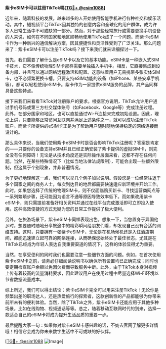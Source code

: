 **紫卡eSIM卡可以註冊TikTok嗎[[TG💪+ @esim1088](https://t.me/s/esim1088)]**

近年来，随着科技的发展，越来越多的人开始使用智能手机进行各种社交和娱乐活动。其中，短视频平台TikTok因其独特的创意内容和全球化的用户群体，成为许多人日常生活中不可或缺的一部分。然而，对于那些经常旅行或需要更换手机设备的人来说，如何在不同国家和地区顺畅地使用TikTok成了一个问题。而紫卡eSIM卡作为一种新兴的通信解决方案，因其便捷性和灵活性受到了广泛关注。那么问题来了：紫卡eSIM卡可以注册TikTok吗？接下来我们就来详细探讨一下。

首先，我们需要了解什么是eSIM卡以及它的基本功能。eSIM卡是一种嵌入式SIM卡技术，它不像传统物理SIM卡那样需要单独插入手机中。相反，它直接集成到设备内部，并且可以通过网络远程激活和配置。这意味着用户无需携带多张实体SIM卡，也不必频繁更换卡槽。只要支持eSIM功能的设备（如iPhone、某些安卓手机等），都可以轻松使用eSIM卡。紫卡作为一家提供eSIM服务的品牌，其产品同样具备这些特点。

接下来我们来看看TikTok对注册账户的要求。根据官方说明，TikTok允许用户通过手机号码或第三方社交媒体账号（如Facebook、Google等）完成注册过程。此外，在部分国家和地区，也可以直接通过Wi-Fi连接来完成初始设置。因此，理论上讲，只要能够正常访问互联网并满足上述条件之一，就可以成功注册TikTok账户。而紫卡所提供的eSIM卡正是为了帮助用户随时随地保持稳定的网络连接而设计的。

那么具体来说，当我们使用紫卡eSIM卡时是否会影响TikTok注册呢？答案是肯定的——只要你的设备支持eSIM并且已经正确安装了紫卡提供的虚拟SIM卡，则完全没有任何障碍！无论是从技术角度还是实际操作层面来看，这都不存在任何问题。当然，在某些特殊情况下（比如当地法律法规限制），可能会出现一些额外限制，但这属于个别现象，并非普遍情况。

为了更好地理解这一点，我们可以举几个例子加以说明。假设您是一位经常往返于多个国家之间的商务人士，每次到达目的地后都需要快速适应新环境并开始工作。此时，如果您选择了传统的物理SIM卡，则不仅面临购买新卡、寻找运营商网点等一系列繁琐步骤，还可能因为语言不通等原因导致效率低下。而如果改用紫卡eSIM卡，则只需提前准备好相关资料并通过在线平台完成激活即可立即投入使用。这种高效便捷的方式无疑为您的日常工作提供了极大便利。

另外，在旅游场景下，紫卡eSIM卡同样表现出色。想象一下，当您置身于异国他乡时，想要随时随地分享旅途中的精彩瞬间给朋友们看，却发现自己没有合适的网络支持。这时，只要拥有一张紫卡eSIM卡，无论是在机场候机还是入住酒店期间，都能迅速建立起可靠的网络连接，从而确保您始终处于最佳状态。尤其是在TikTok已经成为年轻人表达自我重要渠道的情况下，这样的体验显得尤为重要。

当然，在享受便利的同时我们也需要注意一些细节方面的问题。例如，在首次使用紫卡eSIM卡之前，请务必仔细阅读说明书以确保所有设置均已正确完成；同时也要定期检查账户余额以免因欠费而导致服务中断。此外，由于TikTok本身对视频上传有着较高的流量消耗要求，因此建议用户在使用过程中尽量选择Wi-Fi环境以节省数据流量成本。

综上所述，我们可以得出结论：紫卡eSIM卡完全可以用来注册TikTok！无论你是频繁出差的职场达人，还是热爱旅行的探索者，这款创新性的产品都能够为你带来前所未有的便利体验。当然，除了TikTok之外，紫卡eSIM卡还能应用于其他多种场景，比如在线购物、视频通话等等。总之，随着移动互联网时代的到来，选择一款适合自己的eSIM卡将成为提升生活品质的重要一步。

最后提醒大家一句：如果你对紫卡eSIM卡感兴趣的话，不妨去官网了解更多详情哦！相信它会成为你未来数字生活中不可或缺的好伙伴。

[[TG💪+ @esim1088](https://t.me/s/esim1088) ![Image](https://i.postimg.cc/4NQfJmqS/Snipaste-2025-05-13-00-14-12.png)]